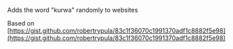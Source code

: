 Adds the word "kurwa" randomly to websites

Based on [https://gist.github.com/robertrypula/83c1f36070c1991370adf1c8882f5e98](https://gist.github.com/robertrypula/83c1f36070c1991370adf1c8882f5e98)
